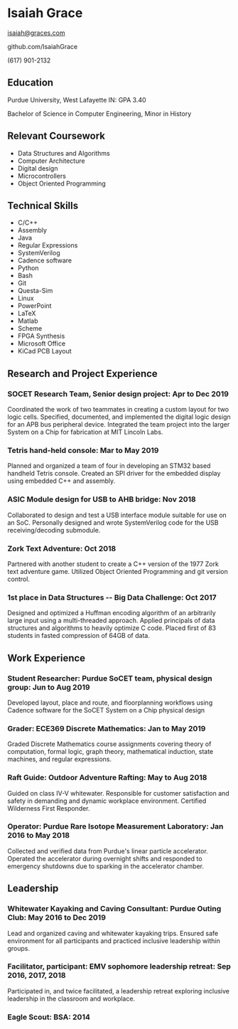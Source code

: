 # Isaiah Grace

isaiah@graces.com

github.com/IsaiahGrace

(617) 901-2132

## Education

Purdue University, West Lafayette IN: GPA 3.40

Bachelor of Science in Computer Engineering, Minor in History

## Relevant Coursework
        
* Data Structures and Algorithms
* Computer Architecture
* Digital design
* Microcontrollers
* Object Oriented Programming

    
## Technical Skills
        
* C/C++
* Assembly
* Java
* Regular Expressions
* SystemVerilog
* Cadence software
* Python
* Bash
* Git
* Questa-Sim
* Linux
* PowerPoint
* LaTeX
* Matlab
* Scheme
* FPGA Synthesis
* Microsoft Office
* KiCad PCB Layout
  
## Research and Project Experience
        
### SOCET Research Team, Senior design project: Apr to Dec 2019
Coordinated the work of two teammates in creating a custom layout for two logic cells. Specified, documented, and implemented the digital logic design for an APB bus peripheral device. Integrated the team project into the larger System on a Chip for fabrication at MIT Lincoln Labs.

### Tetris hand-held console: Mar to May 2019
Planned and organized a team of four in developing an STM32 based handheld Tetris console. Created an SPI driver for the embedded display using embedded C++ and assembly.

### ASIC Module design for USB to AHB bridge: Nov 2018
Collaborated to design and test a USB interface module suitable for use on an SoC. Personally designed and wrote SystemVerilog code for the USB receiving/decoding submodule.

### Zork Text Adventure: Oct 2018
Partnered with another student to create a C++ version of the 1977 Zork text adventure game. Utilized Object Oriented Programming and git version control.

### 1st place in Data Structures -- Big Data Challenge: Oct 2017
Designed and optimized a Huffman encoding algorithm of an arbitrarily large input using a multi-threaded approach. Applied principals of data structures and algorithms to heavily optimize C code. Placed first of 83 students in fasted compression of 64GB of data.


## Work Experience
        
### Student Researcher: Purdue SoCET team, physical design group: Jun to Aug 2019
Developed layout, place and route, and floorplanning workflows using Cadence software for the SoCET System on a Chip physical design
      
### Grader: ECE369 Discrete Mathematics: Jan to May 2019
Graded Discrete Mathematics course assignments covering theory of computation, formal logic, graph theory, mathematical induction, state machines, and regular expressions.

### Raft Guide: Outdoor Adventure Rafting: May to Aug 2018
Guided on class IV-V whitewater. Responsible for customer satisfaction and safety in demanding and dynamic workplace environment. Certified Wilderness First Responder.

### Operator: Purdue Rare Isotope Measurement Laboratory: Jan 2016 to May 2018
Collected and verified data from Purdue's linear particle accelerator. Operated the accelerator during overnight shifts and responded to emergency shutdowns due to sparking in the accelerator chamber.


## Leadership
        
### Whitewater Kayaking and Caving Consultant: Purdue Outing Club: May 2016 to Dec 2019
Lead and organized caving and whitewater kayaking trips. Ensured safe environment for all participants and practiced inclusive leadership within groups.

### Facilitator, participant: EMV sophomore leadership retreat: Sep 2016, 2017, 2018
Participated in, and twice facilitated, a leadership retreat exploring inclusive leadership in the classroom and workplace.

### Eagle Scout: BSA: 2014
